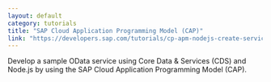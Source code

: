 ```yaml
---
layout: default
category: tutorials
title: "SAP Cloud Application Programming Model (CAP)"
link: "https://developers.sap.com/tutorials/cp-apm-nodejs-create-service.html"
---
```

Develop a sample OData service using Core Data & Services (CDS) and Node.js by using the SAP Cloud Application Programming Model (CAP).